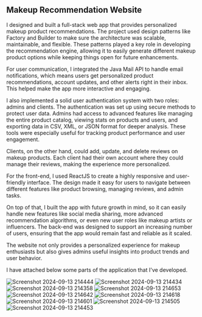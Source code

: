 ## Makeup Recommendation Website

I designed and built a full-stack web app that provides personalized makeup product recommendations. The project used design patterns like Factory and Builder to make sure the architecture was scalable, maintainable, and flexible. These patterns played a key role in developing the recommendation engine, allowing it to easily generate different makeup product options while keeping things open for future enhancements.

For user communication, I integrated the Java Mail API to handle email notifications, which means users get personalized product recommendations, account updates, and other alerts right in their inbox. This helped make the app more interactive and engaging.

I also implemented a solid user authentication system with two roles: admins and clients. The authentication was set up using secure methods to protect user data. Admins had access to advanced features like managing the entire product catalog, viewing stats on products and users, and exporting data in CSV, XML, or JSON format for deeper analysis. These tools were especially useful for tracking product performance and user engagement.

Clients, on the other hand, could add, update, and delete reviews on makeup products. Each client had their own account where they could manage their reviews, making the experience more personalized.

For the front-end, I used ReactJS to create a highly responsive and user-friendly interface. The design made it easy for users to navigate between different features like product browsing, managing reviews, and admin tasks. 

On top of that, I built the app with future growth in mind, so it can easily handle new features like social media sharing, more advanced recommendation algorithms, or even new user roles like makeup artists or influencers. The back-end was designed to support an increasing number of users, ensuring that the app would remain fast and reliable as it scaled.

The website not only provides a personalized experience for makeup enthusiasts but also gives admins useful insights into product trends and user behavior. 

I have attached below some parts of the application that I've developed.

![Screenshot 2024-09-13 214444](https://github.com/user-attachments/assets/e126572e-ffa2-4d08-8c0b-a97d0db8483c)
![Screenshot 2024-09-13 214434](https://github.com/user-attachments/assets/60fb7eb2-47df-41ef-9b45-f3ff19f16f68)
![Screenshot 2024-09-13 214358](https://github.com/user-attachments/assets/526a01f2-5444-49a8-b72a-7180bfce1d0e)
![Screenshot 2024-09-13 214653](https://github.com/user-attachments/assets/c60bb07e-ec6c-4115-af6a-f19f3f77fe42)
![Screenshot 2024-09-13 214642](https://github.com/user-attachments/assets/ed712f57-22e2-4cb0-b592-07241acee555)
![Screenshot 2024-09-13 214618](https://github.com/user-attachments/assets/1051fc43-bbf7-44c5-83ca-7bca382833aa)
![Screenshot 2024-09-13 214601](https://github.com/user-attachments/assets/48c24f20-39d4-4e60-b83f-77e3e679ba69)
![Screenshot 2024-09-13 214505](https://github.com/user-attachments/assets/0f96890b-3356-42f2-8e29-d736a5f0e0d5)
![Screenshot 2024-09-13 214453](https://github.com/user-attachments/assets/7de78ccd-8048-471e-a726-a18c6e725b1c)
